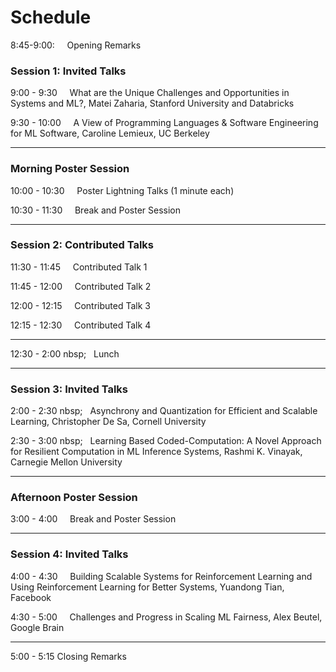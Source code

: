 # Schedule 

8:45-9:00: &nbsp;&nbsp;&nbsp; Opening Remarks

### Session 1: Invited Talks
9:00 - 9:30 &nbsp;&nbsp;&nbsp;     What are the Unique Challenges and Opportunities in Systems and ML?, Matei Zaharia, Stanford University and Databricks

9:30 - 10:00 &nbsp;&nbsp;&nbsp;    A View of Programming Languages & Software Engineering for ML Software, Caroline Lemieux, UC Berkeley

---

### Morning Poster Session
10:00 - 10:30 &nbsp;&nbsp;&nbsp;    Poster Lightning Talks (1 minute each)

10:30 - 11:30 &nbsp;&nbsp;&nbsp;    Break and Poster Session

---

### Session 2: Contributed Talks
11:30 - 11:45 &nbsp;&nbsp;&nbsp;    Contributed Talk 1

11:45 - 12:00 &nbsp;&nbsp;&nbsp;    Contributed Talk 2

12:00 - 12:15 &nbsp;&nbsp;&nbsp;    Contributed Talk 3

12:15 - 12:30 &nbsp;&nbsp;&nbsp;    Contributed Talk 4

---

12:30 - 2:00 nbsp;&nbsp;&nbsp;      Lunch

---

### Session 3: Invited Talks
2:00 - 2:30 nbsp;&nbsp;&nbsp;     Asynchrony and Quantization for Efficient and Scalable Learning, Christopher De Sa, Cornell University

2:30 - 3:00 nbsp;&nbsp;&nbsp;     Learning Based Coded-Computation: A Novel Approach for Resilient Computation in ML Inference Systems, Rashmi K. Vinayak, Carnegie Mellon University

---

### Afternoon Poster Session
3:00 - 4:00 &nbsp;&nbsp;&nbsp;    Break and Poster Session

---

### Session 4: Invited Talks
4:00 - 4:30 &nbsp;&nbsp;&nbsp;    Building Scalable Systems for Reinforcement Learning and Using Reinforcement Learning for Better Systems, Yuandong Tian, Facebook

4:30 - 5:00 &nbsp;&nbsp;&nbsp;    Challenges and Progress in Scaling ML Fairness, Alex Beutel, Google Brain

---

5:00 - 5:15 Closing Remarks
